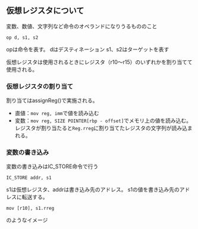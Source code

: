 ## 仮想レジスタについて

変数、数値、文字列など命令のオペランドになりうるもののこと
```
op d, s1, s2
```

opは命令を表す。
dはデスティネーション
s1、s2はターゲットを表す

仮想レジスタは使用されるときにレジスタ（r10～r15）のいずれかを割り当てて使用される。

### 仮想レジスタの割り当て
割り当てはassignReg()で実施される。
- 直値：`mov reg, imm`で値を読み込む
- 変数：`mov reg, SIZE POINTER[rbp - offset]`でメモリ上の値を読み込む。
レジスタが割り当たると`Reg.rreg`に割り当てたレジスタの文字列が読み込まれる。

### 変数の書き込み
変数の書き込みはIC_STORE命令で行う
```
IC_STORE addr, s1
```
s1は仮想レジスタ、addrは書き込み先のアドレス。
s1の値を書き込み先のアドレスに転送する。
```
mov [r10], s1.rreg
```
のようなイメージ